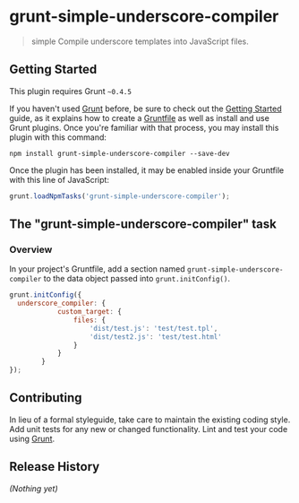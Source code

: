 # grunt-simple-underscore-compiler

> simple Compile underscore templates into JavaScript files.

## Getting Started
This plugin requires Grunt `~0.4.5`

If you haven't used [Grunt](http://gruntjs.com/) before, be sure to check out the [Getting Started](http://gruntjs.com/getting-started) guide, as it explains how to create a [Gruntfile](http://gruntjs.com/sample-gruntfile) as well as install and use Grunt plugins. Once you're familiar with that process, you may install this plugin with this command:

```shell
npm install grunt-simple-underscore-compiler --save-dev
```

Once the plugin has been installed, it may be enabled inside your Gruntfile with this line of JavaScript:

```js
grunt.loadNpmTasks('grunt-simple-underscore-compiler');
```

## The "grunt-simple-underscore-compiler" task

### Overview
In your project's Gruntfile, add a section named `grunt-simple-underscore-compiler` to the data object passed into `grunt.initConfig()`.

```js
grunt.initConfig({
  underscore_compiler: {
            custom_target: {
                files: {
                    'dist/test.js': 'test/test.tpl',
                    'dist/test2.js': 'test/test.html'
                }
            }
        }
});
```

## Contributing
In lieu of a formal styleguide, take care to maintain the existing coding style. Add unit tests for any new or changed functionality. Lint and test your code using [Grunt](http://gruntjs.com/).

## Release History
_(Nothing yet)_
